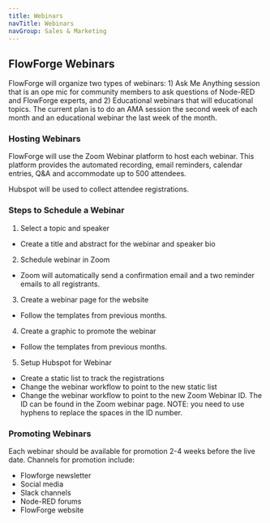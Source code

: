 ```yaml
---
title: Webinars
navTitle: Webinars
navGroup: Sales & Marketing
---
```


## FlowForge Webinars

FlowForge will organize two types of webinars: 1) Ask Me Anything session that is an ope mic for community members to ask questions of Node-RED and FlowForge experts, and 2) Educational webinars that will educational topics. The current plan is to do an AMA session the second week of each month and an educational webinar the last week of the month.

### Hosting Webinars
FlowForge will use the Zoom Webinar platform to host each webinar. This platform provides the automated recording, email reminders, calendar entries, Q&A and accommodate up to 500 attendees.

Hubspot will be used to collect attendee registrations. 

### Steps to Schedule a Webinar

1. Select a topic and speaker
* Create a title and abstract for the webinar and speaker bio

2. Schedule webinar in Zoom
* Zoom will automatically send a confirmation email and a two reminder emails to all registrants.

3. Create a webinar page for the website
* Follow the templates from previous months.

4. Create a graphic to promote the webinar
* Follow the templates from previous months.

5. Setup Hubspot for Webinar
* Create a static list to track the registrations
* Change the webinar workflow to point to the new static list
* Change the webinar workflow to point to the new Zoom Webinar ID.  The ID can be found in the Zoom webinar page. NOTE: you need to use hyphens to replace the spaces in the ID number.

### Promoting Webinars

Each webinar should be available for promotion 2-4 weeks before the live date. Channels for promotion include:
* Flowforge newsletter
* Social media
* Slack channels
* Node-RED forums
* FlowForge website
